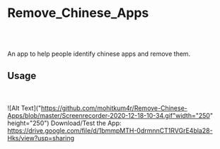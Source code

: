 # Remove_Chinese_Apps
<br> <br>

An app to help people identify chinese apps and remove them.

## Usage ##

<br> <br>
![Alt Text]("https://github.com/mohitkum4r/Remove-Chinese-Apps/blob/master/Screenrecorder-2020-12-18-10-34.gif"width="250" height="250")
Download/Test the App:
https://drive.google.com/file/d/1bmmpMTH-0drmnnCT1RVGrE4bla28-Hks/view?usp=sharing
